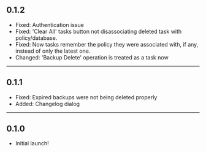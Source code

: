 ## 0.1.2

- Fixed: Authentication issue
- Fixed: 'Clear All' tasks button not disassociating deleted task with policy/database.
- Fixed: Now tasks remember the policy they were associated with, if any, instead of only the latest one.
- Changed: 'Backup Delete' operation is treated as a task now

---

## 0.1.1

- Fixed: Expired backups were not being deleted properly
- Added: Changelog dialog

---

## 0.1.0

- Initial launch!